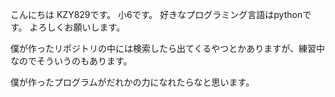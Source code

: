 こんにちは KZY829です。
小6です。
好きなプログラミング言語はpythonです。
よろしくお願いします。

僕が作ったリポジトリの中には検索したら出てくるやつとかありますが、練習中なのでそういうのもあります。

僕が作ったプログラムがだれかの力になれたらなと思います。
